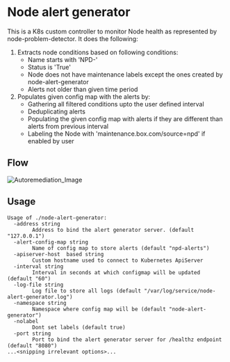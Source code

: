 # Node alert generator
This is a K8s custom controller to monitor Node health as represented by node-problem-detector. It does the following:
1. Extracts node conditions based on following conditions: 
   * Name starts with 'NPD-'
   * Status is 'True'
   * Node does not have maintenance labels except the ones created by node-alert-generator
   * Alerts not older than given time period
2. Populates given config map with the alerts by:
   * Gathering all filtered conditions upto the user defined interval
   * Deduplicating alerts
   * Populating the given config map with alerts if they are different than alerts from previous interval
   * Labeling the Node with 'maintenance.box.com/source=npd' if enabled by user

## Flow
![Autoremediation_Image](k8s_automediation.jpeg)

## Usage
```$ ./node-alert-generator -h
Usage of ./node-alert-generator:
  -address string
    	Address to bind the alert generator server. (default "127.0.0.1")
  -alert-config-map string
    	Name of config map to store alerts (default "npd-alerts")
  -apiserver-host  based string
    	Custom hostname used to connect to Kubernetes ApiServer
  -interval string
    	Interval in seconds at which configmap will be updated (default "60")
  -log-file string
    	Log file to store all logs (default "/var/log/service/node-alert-generator.log")
  -namespace string
    	Namespace where config map will be (default "node-alert-generator")
  -nolabel
    	Dont set labels (default true)
  -port string
    	Port to bind the alert generator server for /healthz endpoint (default "8080")
...<snipping irrelevant options>...
```
